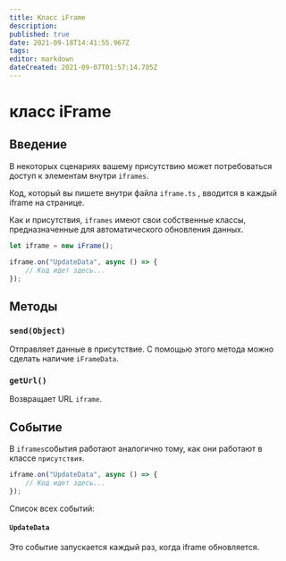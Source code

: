 ```yaml
---
title: Класс iFrame
description: 
published: true
date: 2021-09-18T14:41:55.967Z
tags: 
editor: markdown
dateCreated: 2021-09-07T01:57:14.705Z
---
```


# класс iFrame

## Введение

В некоторых сценариях вашему присутствию может потребоваться доступ к элементам внутри `iframes`.

Код, который вы пишете внутри файла `iframe.ts` , вводится в каждый iframe на странице.

Как и присутствия, `iframes` имеют свои собственные классы, предназначенные для автоматического обновления данных.

```typescript
let iframe = new iFrame();

iframe.on("UpdateData", async () => {
    // Код идет здесь...
});
```

## Методы

### `send(Object)`
Отправляет данные в присутствие. С помощью этого метода можно сделать наличие `iFrameData`.

### `getUrl()`
Возвращает URL `iframe`.

## Событие
В `iframes`события работают аналогично тому, как они работают в классе `присутствия`.

```typescript
iframe.on("UpdateData", async () => {
    // Код идет здесь...
});
```

Список всех событий:

#### `UpdateData`

Это событие запускается каждый раз, когда iframe обновляется.
